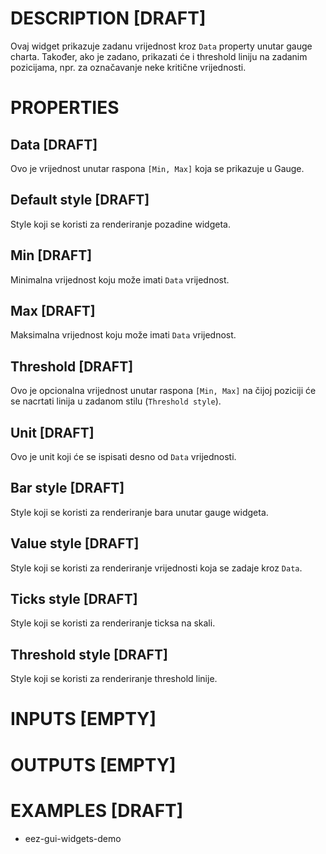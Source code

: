 # DESCRIPTION [DRAFT]

Ovaj widget prikazuje zadanu vrijednost kroz `Data` property unutar gauge charta. Također, ako je zadano, prikazati će i threshold liniju na zadanim pozicijama, npr. za označavanje neke kritične vrijednosti.

# PROPERTIES

## Data [DRAFT]

Ovo je vrijednost unutar raspona `[Min, Max]` koja se prikazuje u Gauge.

## Default style [DRAFT]

Style koji se koristi za renderiranje pozadine widgeta.

## Min [DRAFT]

Minimalna vrijednost koju može imati `Data` vrijednost.

## Max [DRAFT]

Maksimalna vrijednost koju može imati `Data` vrijednost.

## Threshold [DRAFT]

Ovo je opcionalna vrijednost unutar raspona `[Min, Max]` na čijoj poziciji će se nacrtati linija u zadanom stilu (`Threshold style`).

## Unit [DRAFT]

Ovo je unit koji će se ispisati desno od `Data` vrijednosti.

## Bar style [DRAFT]

Style koji se koristi za renderiranje bara unutar gauge widgeta.

## Value style [DRAFT]

Style koji se koristi za renderiranje vrijednosti koja se zadaje kroz `Data`.

## Ticks style [DRAFT]

Style koji se koristi za renderiranje ticksa na skali.

## Threshold style [DRAFT]

Style koji se koristi za renderiranje threshold linije.

# INPUTS [EMPTY]

# OUTPUTS [EMPTY]

# EXAMPLES [DRAFT]

-   eez-gui-widgets-demo
